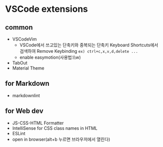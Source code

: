 # VSCode extensions

## common

- VSCodeVim
  - VSCode에서 쓰고있는 단축키와 중복되는 단축키 Keyboard Shortcuts에서 검색하여 Remove Keybinding
  `ex) ctrl+c,x,v,d,delete ...`
  - enable easymotion(사용법:\\\\w)
- TabOut
- Material Theme

## for Markdown

- markdownlint

## for Web dev

- JS-CSS-HTML Formatter
- IntelliSense for CSS class names in HTML
- ESLint
- open in browser(alt+b 누르면 브라우저에서 열린다)
